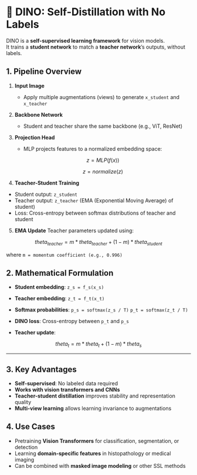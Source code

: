 # 🔹 DINO: Self-Distillation with No Labels

DINO is a **self-supervised learning framework** for vision models.  
It trains a **student network** to match a **teacher network**’s outputs, without labels.


## 1. Pipeline Overview

1. **Input Image**
   - Apply multiple augmentations (views) to generate `x_student` and `x_teacher`

2. **Backbone Network**
   - Student and teacher share the same backbone (e.g., ViT, ResNet)

3. **Projection Head**
   - MLP projects features to a normalized embedding space:
   ```math
   z = MLP(f(x))
   ```
   ``` math
   z = normalize(z)

4. **Teacher-Student Training**
  - Student output: `z_student`
  - Teacher output: `z_teacher` (EMA (Exponential Moving Average) of student)
  - Loss: Cross-entropy between softmax distributions of teacher and student

5. **EMA Update**
Teacher parameters updated using:
``` math
theta_{teacher} = m * theta_{teacher} + (1-m) * theta_{student}
```
where `m = momentum coefficient (e.g., 0.996)`

## 2. Mathematical Formulation

- **Student embedding**: `z_s = f_s(x_s)`  
- **Teacher embedding**: `z_t = f_t(x_t)`  
- **Softmax probabilities**: `p_s = softmax(z_s / T)`
`p_t = softmax(z_t / T)`


- **DINO loss**: Cross-entropy between `p_t` and `p_s`  
- **Teacher update**:
``` math
theta_t = m * theta_t + (1 - m) * theta_s
```


---

## 3. Key Advantages

- **Self-supervised**: No labeled data required  
- **Works with vision transformers and CNNs**  
- **Teacher-student distillation** improves stability and representation quality  
- **Multi-view learning** allows learning invariance to augmentations

## 4. Use Cases

- Pretraining **Vision Transformers** for classification, segmentation, or detection  
- Learning **domain-specific features** in histopathology or medical imaging  
- Can be combined with **masked image modeling** or other SSL methods





